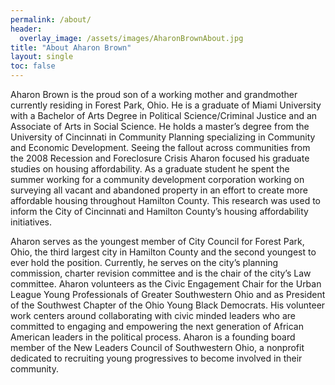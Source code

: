 ```yaml
---
permalink: /about/
header:
  overlay_image: /assets/images/AharonBrownAbout.jpg
title: "About Aharon Brown"
layout: single
toc: false
---
```


Aharon Brown is the proud son of a working mother and grandmother currently residing in Forest Park, Ohio. He is a graduate of Miami University with a Bachelor of Arts Degree in Political Science/Criminal Justice and an Associate of Arts in Social Science. He holds a master’s degree from the University of Cincinnati in Community Planning specializing in Community and Economic Development. Seeing the fallout across communities from the 2008 Recession and Foreclosure Crisis Aharon focused his graduate studies on housing affordability. As a graduate student he spent the summer working for a community development corporation working on surveying all vacant and abandoned property in an effort to create more affordable housing throughout Hamilton County. This research was used to inform the City of Cincinnati and Hamilton County’s housing affordability initiatives.

Aharon serves as the youngest member of City Council for Forest Park, Ohio, the third largest city in Hamilton County and the second youngest to ever hold the position. Currently, he serves on the city’s planning commission, charter revision committee and is the chair of the city’s Law committee. Aharon volunteers as the Civic Engagement Chair for the Urban League Young Professionals of Greater Southwestern Ohio and as President of the Southwest Chapter of the Ohio Young Black Democrats. His volunteer work centers around collaborating with civic minded leaders who are committed to engaging and empowering the next generation of African American leaders in the political process. Aharon is a founding board member of the New Leaders Council of Southwestern Ohio, a nonprofit dedicated to recruiting young progressives to become involved in their community. 
